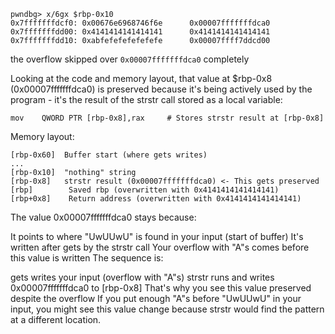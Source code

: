 ```
pwndbg> x/6gx $rbp-0x10
0x7fffffffdcf0: 0x00676e6968746f6e      0x00007fffffffdca0
0x7fffffffdd00: 0x4141414141414141      0x4141414141414141
0x7fffffffdd10: 0xabfefefefefefefe      0x00007ffff7ddcd00
```

the overflow skipped over `0x00007fffffffdca0` completely 



Looking at the code and memory layout, that value at $rbp-0x8 (0x00007fffffffdca0) is preserved because it's being actively used by the program - it's the result of the strstr call stored as a local variable:
```
mov    QWORD PTR [rbp-0x8],rax     # Stores strstr result at [rbp-0x8]
```

Memory layout:
```
[rbp-0x60]  Buffer start (where gets writes)
...
[rbp-0x10]  "nothing" string
[rbp-0x8]   strstr result (0x00007fffffffdca0) <- This gets preserved
[rbp]        Saved rbp (overwritten with 0x4141414141414141)
[rbp+0x8]    Return address (overwritten with 0x4141414141414141)
```

The value 0x00007fffffffdca0 stays because:

It points to where "UwUUwU" is found in your input (start of buffer)
It's written after gets by the strstr call
Your overflow with "A"s comes before this value is written
The sequence is:

gets writes your input (overflow with "A"s)
strstr runs and writes 0x00007fffffffdca0 to [rbp-0x8]
That's why you see this value preserved despite the overflow
If you put enough "A"s before "UwUUwU" in your input, you might see this value change because strstr would find the pattern at a different location.